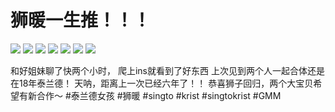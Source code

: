 # 狮暖一生推！！！

![](img/8c348405-953d-405a-b24a-27663f7d4931.jpg)
![](img/be4d1a76-68c2-45a5-a6d0-f0f5314f3876.jpg)
![](img/0ac5941b-f858-4464-8cab-537f203d0ab0.jpg)
![](img/0f2a015f-0000-4689-b3de-25948bb8cfc4.jpg)
![](img/dfcf366e-636d-453a-a755-786e006d17ff.jpg)
![](img/623e8bc4-2d2b-4072-93f3-055bc029b478.jpg)
![](img/3696c921-e645-4702-8f0e-6bcd30472f3e.jpg)

和好姐妹聊了快两个小时，
爬上ins就看到了好东西
上次见到两个人一起合体还是在18年泰兰德！
天呐，距离上一次已经六年了！！
恭喜狮子回归，两个大宝贝希望有新合作～
#泰兰德女孩 #狮暖 #singto #krist #singtokrist #GMM
